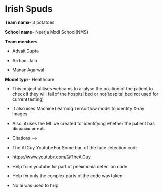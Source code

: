 # Irish Spuds
**Team name**- 3 potatoes

**School name**- Neerja Modi School(NMS)

**Team members**-

- Advait Gupta

- Arrham Jain

- Manan Agarwal

**Model type**- Healthcare

- This project utilises webcams to analyse the position of the patient to check if they will fall of the hospital bed or not(hospital bed not used for current testing) 

- It also uses Machine Learning Tensorflow model to identify X-ray images

- Also, it uses the ML we created for identifying whether the patient has diseases or not.

- Citations -->
- The AI Guy Youtube For Some bart of the face detection code
- https://www.youtube.com/@TheAIGuy
- Help from youtube for part of pneumonia detection code
- Help for only the complex parts of the code was taken
- No ai was used to help

